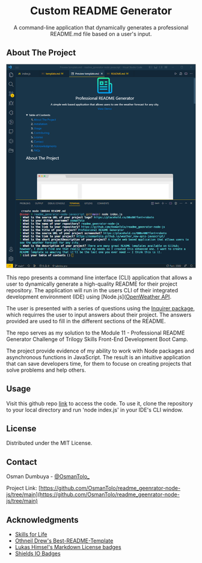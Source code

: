 <br />
<div align="center">
  <h1 align="center">Custom README Generator</h1>
  <p align="center">
    A command-line application that dynamically generates a professional README.md file based on a user's input.
    <br />
  </p>
</div>

## About The Project

![Screenshot of the webpage](./assets/images/project_screenshot.png)

This repo presents a command line interface (CLI) application that allows a user to dynamically generate a high-quality README for their project repository. The application will run in the users CLI of their integrated development environment (IDE) using [Node.js]([OpenWeather API](https://openweathermap.org/api).

The user is presented with a series of questions using the [Inquirer package](https://www.npmjs.com/package/inquirer), which requirres the user to input answers about their project. The answers provided are used to fill in the different sections of the README.

The repo serves as my solution to the Module 11 - Professional README Generator Challenge of Trilogy Skills Front-End Development Boot Camp.

The project provide evidence of my ability to work with Node packages and asynchronous functions in JavaScript. The result is an intuitive application that can save developers time, for them to focuse on creating projects that solve problems and help others.

## Usage

Visit this github repo [link](https://github.com/OsmanTolo/readme_geenrator-node-js) to access the code. To use it, clone the repository to your local directory and run 'node index.js' in your IDE's CLI window.

## License

Distributed under the MIT License.

## Contact

Osman Dumbuya - [@OsmanTolo\_](https://twitter.com/OsmanTolo_)

Project Link: [https://github.com/OsmanTolo/readme_geenrator-node-js/tree/main](https://github.com/OsmanTolo/readme_geenrator-node-js/tree/main)

## Acknowledgments

- [Skills for Life](https://skillsforlife.campaign.gov.uk/courses/skills-bootcamps/)
- [Othneil Drew's Best-README-Template](https://github.com/othneildrew/Best-README-Template)
- [Lukas Himsel's Markdown License badges](https://gist.github.com/lukas-h/2a5d00690736b4c3a7ba)
- [Shields IO Badges](https://shields.io/)
